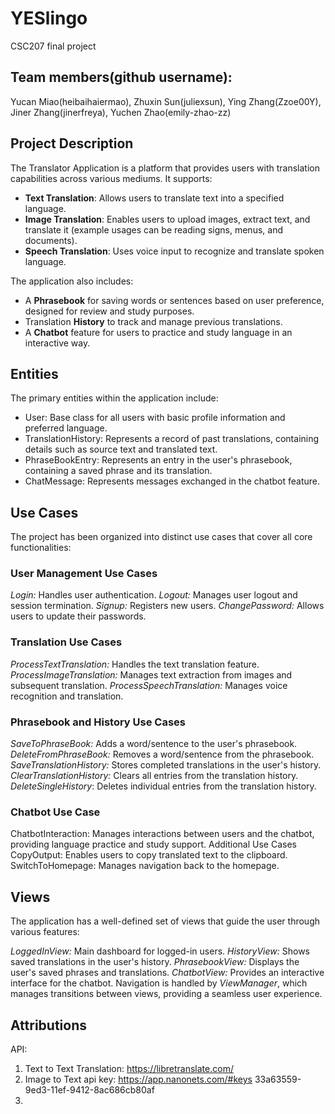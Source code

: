 # YESlingo
CSC207 final project

## Team members(github username):
Yucan Miao(heibaihaiermao),
Zhuxin Sun(juliexsun),
Ying Zhang(Zzoe00Y),
Jiner Zhang(jinerfreya),
Yuchen Zhao(emily-zhao-zz)

## Project Description

The Translator Application is a platform that provides users with translation capabilities across various mediums. It supports:
* **Text Translation**: Allows users to translate text into a specified language.
* **Image Translation**: Enables users to upload images, extract text, and translate it (example usages can be reading signs, menus, and documents).
* **Speech Translation**: Uses voice input to recognize and translate spoken language.

The application also includes:
* A **Phrasebook** for saving words or sentences based on user preference, designed for review and study purposes.
* Translation **History** to track and manage previous translations.
* A **Chatbot** feature for users to practice and study language in an interactive way.


## Entities

The primary entities within the application include:
* User: Base class for all users with basic profile information and preferred language.
* TranslationHistory: Represents a record of past translations, containing details such as source text and translated text.
* PhraseBookEntry: Represents an entry in the user's phrasebook, containing a saved phrase and its translation.
* ChatMessage: Represents messages exchanged in the chatbot feature.

## Use Cases

The project has been organized into distinct use cases that cover all core functionalities:

### User Management Use Cases

_Login:_ Handles user authentication.
_Logout:_ Manages user logout and session termination.
_Signup:_ Registers new users.
_ChangePassword:_ Allows users to update their passwords.

### Translation Use Cases

_ProcessTextTranslation:_ Handles the text translation feature.
_ProcessImageTranslation:_ Manages text extraction from images and subsequent translation.
_ProcessSpeechTranslation:_ Manages voice recognition and translation.

### Phrasebook and History Use Cases

_SaveToPhraseBook:_ Adds a word/sentence to the user's phrasebook.
_DeleteFromPhraseBook:_ Removes a word/sentence from the phrasebook.
_SaveTranslationHistory:_ Stores completed translations in the user's history.
_ClearTranslationHistory:_ Clears all entries from the translation history.
_DeleteSingleHistory_: Deletes individual entries from the translation history.

### Chatbot Use Case

ChatbotInteraction: Manages interactions between users and the chatbot, providing language practice and study support.
Additional Use Cases
CopyOutput: Enables users to copy translated text to the clipboard.
SwitchToHomepage: Manages navigation back to the homepage.

## Views

The application has a well-defined set of views that guide the user through various features:

_LoggedInView:_ Main dashboard for logged-in users.
_HistoryView:_ Shows saved translations in the user's history.
_PhrasebookView:_ Displays the user's saved phrases and translations.
_ChatbotView:_ Provides an interactive interface for the chatbot.
Navigation is handled by _ViewManager_, which manages transitions between views, providing a seamless user experience.

## Attributions

API:
1. Text to Text Translation: https://libretranslate.com/
2. Image to Text api key: https://app.nanonets.com/#keys 33a63559-9ed3-11ef-9412-8ac686cb80af
3. 

